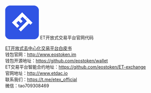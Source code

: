 ![etlogo](https://github.com/eostoken/eostoken.im/blob/master/images/logo_108.png)
ET开放式交易平台官网代码<br>

[ET开放式去中心化交易平台白皮书](https://github.com/eostoken/ET-exchange/blob/master/WhitePaper.md)<br>
钱包官网：http://www.eostoken.im<br>
钱包开源地址：https://github.com/eostoken/wallet<br>
ET交易平台智能合约地址：https://github.com/eostoken/ET-exchange<br>
官网地址：http://www.etdac.io<br>
联系我们：https://t.me/etex_official<br>
微信：tao709308469


